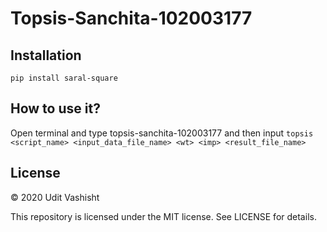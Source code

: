 # Topsis-Sanchita-102003177

## Installation
```pip install saral-square```

## How to use it?
Open terminal and type topsis-sanchita-102003177 and then input 
```topsis <script_name> <input_data_file_name> <wt> <imp> <result_file_name>```

## License

© 2020 Udit Vashisht

This repository is licensed under the MIT license. See LICENSE for details.